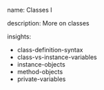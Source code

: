 name: Classes I

description: More on classes

insights:
  - class-definition-syntax
  - class-vs-instance-variables
  - instance-objects
  - method-objects
  - private-variables

